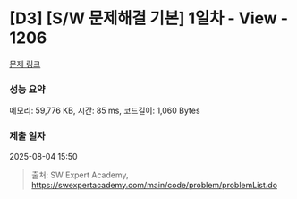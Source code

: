# [D3] [S/W 문제해결 기본] 1일차 - View - 1206 

[문제 링크](https://swexpertacademy.com/main/code/problem/problemDetail.do?contestProbId=AV134DPqAA8CFAYh) 

### 성능 요약

메모리: 59,776 KB, 시간: 85 ms, 코드길이: 1,060 Bytes

### 제출 일자

2025-08-04 15:50



> 출처: SW Expert Academy, https://swexpertacademy.com/main/code/problem/problemList.do